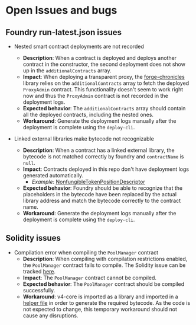 # Open Issues and bugs

## Foundry run-latest.json issues

- Nested smart contract deployments are not recorded

  - **Description**: When a contract is deployed and deploys another contract in the constructor, the second deployment does not show up in the `additionalContracts` array.
  - **Impact**: When deploying a transparent proxy, the [forge-chronicles](./lib/forge-chronicles) library relies on the `additionalContracts` array to fetch the deployed `ProxyAdmin` contract. This functionality doesn't seem to work right now and thus the `ProxyAdmin` contract is not recorded in the deployment logs.
  - **Expected behavior**: The `additionalContracts` array should contain all the deployed contracts, including the nested ones.
  - **Workaround**: Generate the deployment logs manually after the deployment is complete using the `deploy-cli`.

- Linked external libraries make bytecode not recognizable
  - **Description**: When a contract has a linked external library, the bytecode is not matched correctly by foundry and `contractName` is `null`.
  - **Impact**: Contracts deployed in this repo don't have deployment logs generated automatically.
    - _Example_: [NonfungibleTokenPositionDescriptor](./src/briefcase/deployers/v3-periphery/NonfungibleTokenPositionDescriptorDeployer.sol)
  - **Expected behavior**: Foundry should be able to recognize that the placeholders in the bytecode have been replaced by the actual library address and match the bytecode correctly to the contract name.
  - **Workaround**: Generate the deployment logs manually after the deployment is complete using the `deploy-cli`.

## Solidity issues

- Compilation error when compiling the `PoolManager` contract
  - **Description**: When compiling with compilation restrictions enabled, the `PoolManager` contract fails to compile. The Solidity issue can be tracked [here](https://github.com/ethereum/solidity/issues/15582).
  - **Impact**: The `PoolManager` contract cannot be compiled.
  - **Expected behavior**: The `PoolManager` contract should be compiled successfully.
  - **Workaround**: v4-core is imported as a library and imported in a [helper file](./src/helper/PoolManagerImport.sol) in order to generate the required bytecode. As the code is not expected to change, this temporary workaround should not cause any disruptions.
